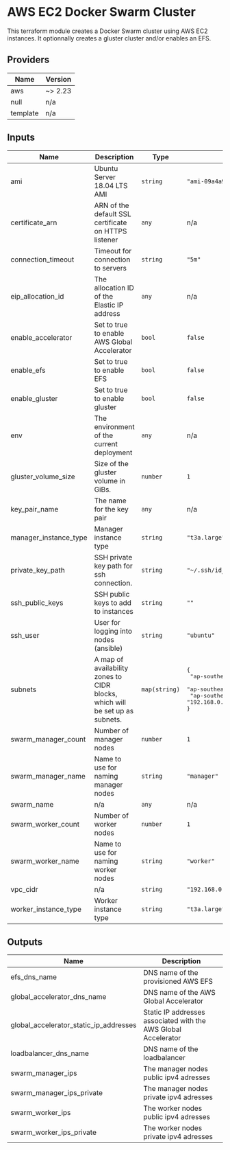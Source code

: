 # AWS EC2 Docker Swarm Cluster

This terraform module creates a Docker Swarm cluster using AWS EC2 instances. It optionnally creates a gluster cluster and/or enables an EFS.

<!-- BEGINNING OF PRE-COMMIT-TERRAFORM DOCS HOOK -->
## Providers

| Name | Version |
|------|---------|
| aws | ~> 2.23 |
| null | n/a |
| template | n/a |

## Inputs

| Name | Description | Type | Default | Required |
|------|-------------|------|---------|:-----:|
| ami | Ubuntu Server 18.04 LTS AMI | `string` | `"ami-09a4a9ce71ff3f20b"` | no |
| certificate\_arn | ARN of the default SSL certificate on HTTPS listener | `any` | n/a | yes |
| connection\_timeout | Timeout for connection to servers | `string` | `"5m"` | no |
| eip\_allocation\_id | The allocation ID of the Elastic IP address | `any` | n/a | yes |
| enable\_accelerator | Set to true to enable AWS Global Accelerator | `bool` | `false` | no |
| enable\_efs | Set to true to enable EFS | `bool` | `false` | no |
| enable\_gluster | Set to true to enable gluster | `bool` | `false` | no |
| env | The environment of the current deployment | `any` | n/a | yes |
| gluster\_volume\_size | Size of the gluster volume in GiBs. | `number` | `1` | no |
| key\_pair\_name | The name for the key pair | `any` | n/a | yes |
| manager\_instance\_type | Manager instance type | `string` | `"t3a.large"` | no |
| private\_key\_path | SSH private key path for ssh connection. | `string` | `"~/.ssh/id_rsa"` | no |
| ssh\_public\_keys | SSH public keys to add to instances | `string` | `""` | no |
| ssh\_user | User for logging into nodes (ansible) | `string` | `"ubuntu"` | no |
| subnets | A map of availability zones to CIDR blocks, which will be set up as subnets. | `map(string)` | <pre>{<br>  "ap-southeast-1a": "192.168.0.0/26",<br>  "ap-southeast-1b": "192.168.0.64/26",<br>  "ap-southeast-1c": "192.168.0.128/26"<br>}</pre> | no |
| swarm\_manager\_count | Number of manager nodes | `number` | `1` | no |
| swarm\_manager\_name | Name to use for naming manager nodes | `string` | `"manager"` | no |
| swarm\_name | n/a | `any` | n/a | yes |
| swarm\_worker\_count | Number of worker nodes | `number` | `1` | no |
| swarm\_worker\_name | Name to use for naming worker nodes | `string` | `"worker"` | no |
| vpc\_cidr | n/a | `string` | `"192.168.0.0/24"` | no |
| worker\_instance\_type | Worker instance type | `string` | `"t3a.large"` | no |

## Outputs

| Name | Description |
|------|-------------|
| efs\_dns\_name | DNS name of the provisioned AWS EFS |
| global\_accelerator\_dns\_name | DNS name of the AWS Global Accelerator |
| global\_accelerator\_static\_ip\_addresses | Static IP addresses associated with the AWS Global Accelerator |
| loadbalancer\_dns\_name | DNS name of the loadbalancer |
| swarm\_manager\_ips | The manager nodes public ipv4 adresses |
| swarm\_manager\_ips\_private | The manager nodes private ipv4 adresses |
| swarm\_worker\_ips | The worker nodes public ipv4 adresses |
| swarm\_worker\_ips\_private | The worker nodes private ipv4 adresses |

<!-- END OF PRE-COMMIT-TERRAFORM DOCS HOOK -->
